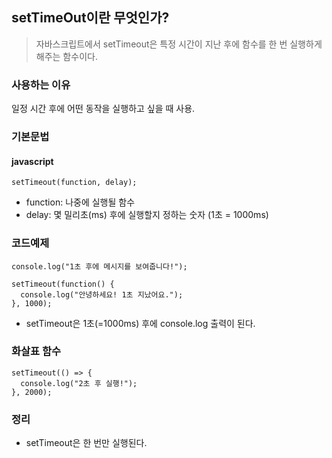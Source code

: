 ## setTimeOut이란 무엇인가?
> 자바스크립트에서 setTimeout은 특정 시간이 지난 후에 함수를 한 번 실행하게 해주는 함수이다.

### 사용하는 이유
일정 시간 후에 어떤 동작을 실행하고 싶을 때 사용. 

### 기본문법 

#### javascript
```
setTimeout(function, delay);
```
+ function: 나중에 실행될 함수
+ delay: 몇 밀리초(ms) 후에 실행할지 정하는 숫자 (1초 = 1000ms)

### 코드예제 

```
console.log("1초 후에 메시지를 보여줍니다!");

setTimeout(function() {
  console.log("안녕하세요! 1초 지났어요.");
}, 1000);

```
+ setTimeout은 1초(=1000ms) 후에 console.log 출력이 된다.

### 화살표 함수 
```
setTimeout(() => {
  console.log("2초 후 실행!");
}, 2000);

```

### 정리 
+ setTimeout은 한 번만 실행된다.


